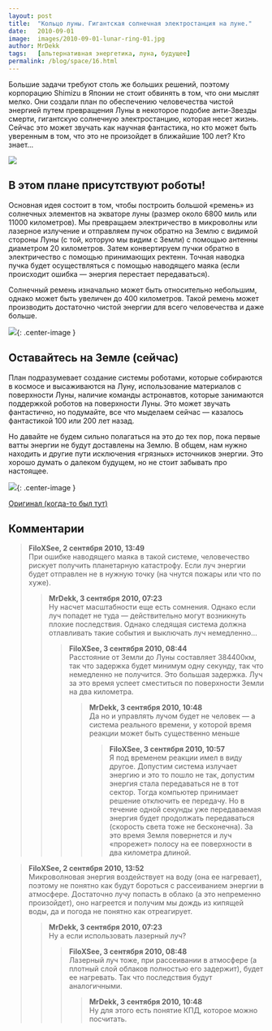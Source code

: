 ```yaml
---
layout: post
title:  "Кольцо луны. Гигантская солнечная электростанция на луне."
date:   2010-09-01
image:  images/2010-09-01-lunar-ring-01.jpg
author: MrDekk
tags:   [альтернативная энергетика, луна, будущее]
permalink: /blog/space/16.html
---
```



Большие задачи требуют столь же больших решений, поэтому корпорацию Shimizu в Японии не стоит обвинять в том, что они мыслят мелко. Они создали план по обеспечению человечества чистой энергией путем превращения Луны в некоторое подобие анти-Звезды смерти, гигантскую солнечную электростанцию, которая несет жизнь. Сейчас это может звучать как научная фантастика, но кто может быть уверенным в том, что это не произойдет в ближайшие 100 лет? Кто знает…

![]({{site.baseurl}}/images/2010-09-01-lunar-ring-02.jpg)

## В этом плане присутствуют роботы!


Основная идея состоит в том, чтобы построить большой «ремень» из солнечных элементов на экваторе луны (размер около 6800 миль или 11000 километров). Мы превращаем электричество в микроволны или лазерное излучение и отправляем пучок обратно на Землю с видимой стороны Луны (с той, которую мы видим с Земли) с помощью антенны диаметром 20 километров. Затем конвертируем пучки обратно в электричество с помощью принимающих ректенн. Точная наводка пучка будет осуществляться с помощью наводящего маяка (если происходит ошибка — энергия перестает передаваться).

Солнечный ремень изначально может быть относительно небольшим, однако может быть увеличен до 400 километров. Такой ремень может производить достаточно чистой энергии для всего человечества и даже больше.

![]({{site.baseurl}}/images/2010-09-01-lunar-ring-03.jpg){: .center-image }

## Оставайтесь на Земле (сейчас)


План подразумевает создание системы роботами, которые собираются в космосе и высаживаются на Луну, использование материалов с поверхности Луны, наличие команды астронавтов, которые занимаются поддержкой роботов на поверхности Луны. Это может звучать фантастично, но подумайте, все что мыделаем сейчас — казалось фантастикой 100 или 200 лет назад.

Но давайте не будем сильно полагаться на это до тех пор, пока первые ватты энергии не будут доставлены на Землю. В общем, нам нужно находить и другие пути исключения «грязных» источников энергии. Это хорошо думать о далеком будущем, но не стоит забывать про настоящее.

![]({{site.baseurl}}/images/2010-09-01-lunar-ring-04.jpg){: .center-image }

[Оригинал (когда-то был тут)](http://www.treehugger.com/files/2010/06/luna-ring-solar-power-plant-on-the-moon.php)

## Комментарии

> **FiloXSee, 2 сентября 2010, 13:49**  
> При ошибке наводящего маяка в такой системе, человечество рискует получить планетарную катастрофу. Если луч энергии будет отправлен не в нужную точку (на чнутся пожары или что по хуже).
>> **MrDekk, 3 сентября 2010, 07:23**  
>> Ну насчет масштабности еще есть сомнения. Однако если луч попадет не туда — действительно могут возникнуть плохие последствия. Однако следящая система должна отлавливать такие события и выключать луч немедленно…
>>> **FiloXSee, 3 сентября 2010, 08:44**  
>>> Расстояние от Земли до Луны составляет 384400км, так что задержка будет минимум одну секунду, так что немедленно не получится. Это большая задержка. Луч за это время успеет сместиться по поверхности Земли на два километра.
>>>> **MrDekk, 3 сентября 2010, 10:48**  
>>>> Да но и управлять лучом будет не человек — а система реального времени, у которой время реакции может быть существенно меньше
>>>>> **FiloXSee, 3 сентября 2010, 10:57**  
>>>>> Я под временем реакции имел в виду другое. Допустим система излучает энергию и это то пошло не так, допустим энергия стала передаваться не в тот сектор. Тогда компьютер принимает решение отключить ее передачу. Но в течение одной секунды уже передаваемая энергия будет продолжать передаваться (скорость света тоже не бесконечна). За это время Земля повернется и луч «прорежет» полосу на ее поверхности в два километра длиной.

> **FiloXSee, 2 сентября 2010, 13:52**  
> Микроволновая энергия воздействует на воду (она ее нагревает), поэтому не понятно как будут бороться с рассеиванием энергии в атмосфере. Достаточно лучу попасть в облако (а это непременно произойдет), оно нагреется и получим мы дождь из кипящей воды, да и погода не понятно как отреагирует.
>> **MrDekk, 3 сентября 2010, 07:23**  
>> Ну а если использовать лазерный луч?
>>> **FiloXSee, 3 сентября 2010, 08:48**  
>>> Лазерный луч тоже, при рассеивании в атмосфере (а плотный слой облаков полностью его задержит), будет ее нагревать. Так что последствия будут аналогичными.
>>>> **MrDekk, 3 сентября 2010, 10:48**  
>>>> Ну для этого есть понятие КПД, которое можно посчитать.